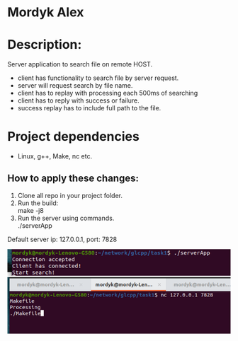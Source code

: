 # Mordyk Alex

# Description:
Server application to search file on remote HOST.<br/>
- client has functionality to search file by server request.<br/>
- server will request search by file name.<br/>
- client has to replay with processing each 500ms of searching<br/>
- client has to reply with success or failure.<br/>
- success replay has to include full path to the file.<br/>

# Project dependencies
- Linux, g++, Make, nc etc.<br/>

## How to apply these changes:

1. Clone all repo in your project folder.<br/>
2. Run the build:<br/>
make -j8<br/>
3. Run the server using commands.<br/>
./serverApp<br/>

Default server ip: 127.0.0.1, port: 7828<br/>

![Image alt](https://github.com/kurtwalkir/glcpp/blob/master/task1/screen/server.png)<br/>
![Image alt](https://github.com/kurtwalkir/glcpp/blob/master/task1/screen/nc.png)

